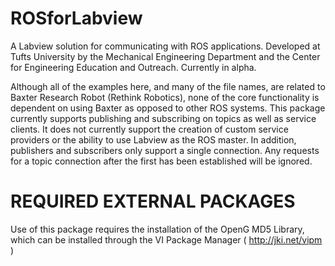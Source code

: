 ROSforLabview
=============

A Labview solution for communicating with ROS applications. Developed at Tufts University by the Mechanical Engineering Department and the Center for Engineering Education and Outreach. Currently in alpha.

Although all of the examples here, and many of the file names, are related to Baxter Research Robot (Rethink Robotics), none of the core functionality is dependent on using Baxter as opposed to other ROS systems. This package currently supports publishing and subscribing on topics as well as service clients. It does not currently support the creation of custom service providers or the ability to use Labview as the ROS master. In addition, publishers and subscribers only support a single connection. Any requests for a topic connection after the first has been established will be ignored. 


REQUIRED EXTERNAL PACKAGES
==========================
Use of this package requires the installation of the OpenG MD5 Library, which can be installed through the VI Package Manager ( http://jki.net/vipm )
